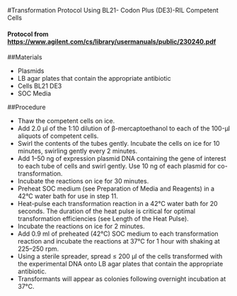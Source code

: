 #Transformation Protocol Using BL21- Codon Plus (DE3)-RIL Competent Cells
#### Protocol from https://www.agilent.com/cs/library/usermanuals/public/230240.pdf

##Materials
- Plasmids
- LB agar plates that contain the appropriate antibiotic
- Cells BL21 DE3
- SOC Media 

##Procedure

- Thaw the competent cells on ice.
- Add 2.0 μl of the 1:10 dilution of β-mercaptoethanol to each of the 100-μl aliquots of competent cells. 
- Swirl the contents of the tubes gently. Incubate the cells on ice for 10 minutes, swirling gently every 2 minutes.
- Add 1–50 ng of expression plasmid DNA containing the gene of interest to each tube of cells and swirl gently. Use 10 ng of each plasmid for co-transformation.  
- Incubate the reactions on ice for 30 minutes.
- Preheat SOC medium (see Preparation of Media and Reagents) in a 42°C water bath for use in step 11.
- Heat-pulse each transformation reaction in a 42°C water bath for 20 seconds. The duration of the heat pulse is critical for optimal transformation efficiencies (see Length of the Heat Pulse).
- Incubate the reactions on ice for 2 minutes.
- Add 0.9 ml of preheated (42°C) SOC medium to each transformation reaction and incubate the reactions at 37°C for 1 hour with shaking at 225–250 rpm. 
- Using a sterile spreader, spread ≤ 200 μl of the cells transformed with the experimental DNA onto LB agar plates that contain the appropriate antibiotic.
- Transformants will appear as colonies following overnight incubation at 37°C. 
